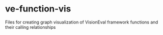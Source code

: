 # ve-function-vis
Files for creating graph visualization of VisionEval framework functions and their calling relationships
